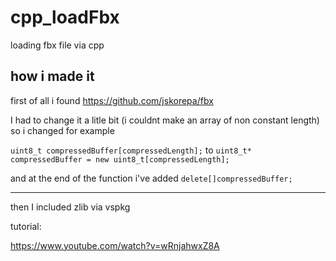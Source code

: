 # cpp_loadFbx
loading fbx file via cpp

## how i made it

first of all i found
https://github.com/jskorepa/fbx

I had to change it a litle bit (i couldnt make an array of non constant length)
so i changed for example

`uint8_t compressedBuffer[compressedLength];` to `uint8_t* compressedBuffer = new uint8_t[compressedLength];`

and at the end of the function i've added `delete[]compressedBuffer;`


---
then I  included zlib via vspkg

tutorial:

https://www.youtube.com/watch?v=wRnjahwxZ8A


